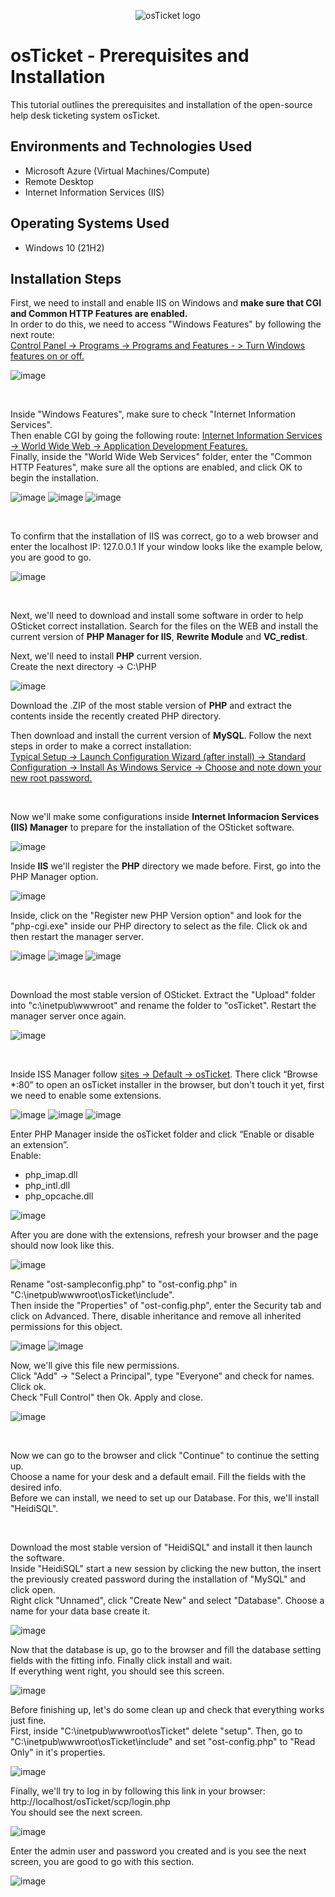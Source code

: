 <p align="center">
<img src="https://i.imgur.com/Clzj7Xs.png" alt="osTicket logo"/>
</p>

<h1>osTicket - Prerequisites and Installation</h1>
This tutorial outlines the prerequisites and installation of the open-source help desk ticketing system osTicket.<br />

<h2>Environments and Technologies Used</h2>

- Microsoft Azure (Virtual Machines/Compute)
- Remote Desktop
- Internet Information Services (IIS)

<h2>Operating Systems Used </h2>

- Windows 10</b> (21H2)

<h2>Installation Steps</h2>

<p>
First, we need to install and enable IIS on Windows and <b>make sure that CGI and Common HTTP Features are enabled.</b><br>
In order to do this, we need to access "Windows Features" by following the next route:<br> <ins>Control Panel -> Programs -> Programs and Features - > Turn Windows features on or off. </ins>
</p>
<p>
  
![image](https://github.com/DsosaH/osticket-prereqs/assets/148100125/7bba0e68-aa3d-498a-b252-bee1d22487ae)

</p>
<br />
<p>
Inside "Windows Features", make sure to check "Internet Information Services".<br>
Then enable CGI by going the following route: <ins>Internet Information Services -> World Wide Web -> Application Development Features.</ins><br>
Finally, inside the "World Wide Web Services" folder, enter the "Common HTTP Features", make sure all the options are enabled, and click OK to begin the installation.
</p>
<p>
  
![image](https://github.com/DsosaH/osticket-prereqs/assets/148100125/02fd3e67-9a14-4836-af2d-ec05fe9fdd87)
![image](https://github.com/DsosaH/osticket-prereqs/assets/148100125/c1622e18-a4ed-49a8-84ec-a1f89fdfd58e)
![image](https://github.com/DsosaH/osticket-prereqs/assets/148100125/b48d5bc2-48fc-4046-9a59-691214cab01a)

</p>
<br />

<p>
To confirm that the installation of IIS was correct, go to a web browser and enter the localhost IP: 127.0.0.1 If your window looks like the example below, you are good to go.
</p>
<p>
  
![image](https://github.com/DsosaH/osticket-prereqs/assets/148100125/94606d1b-5fc5-4384-92b4-d1ab2067d715)

</p>
<br />
<p>
Next, we'll need to download and install some software in order to help OSticket correct installation. Search for the files on the WEB and install the current version of <b>PHP Manager for IIS</b>, <b>Rewrite Module</b> and <b>VC_redist</b>.
</p>
<p>
 Next, we'll need to install <b>PHP</b> current version.<br>
 Create the next directory -> C:\PHP
</p>
<p>

  ![image](https://github.com/DsosaH/osticket-prereqs/assets/148100125/4339bd41-3737-48d6-b5d2-c236a2f7e380)
  
</p>
<p>
  Download the .ZIP of the most stable version of <b>PHP</b> and extract the contents inside the recently created PHP directory.
</p>
<p>
  Then download and install the current version of <b>MySQL</b>. Follow the next steps in order to make a correct installation:<br>
  <ins>Typical Setup -> Launch Configuration Wizard (after install) -> Standard Configuration -> Install As Windows Service -> Choose and note down your new root password.</ins>
</p>
<br/>

<p>
  Now we'll make some configurations inside <b>Internet Informacion Services (IIS) Manager</b> to prepare for the installation of the OSticket software. 
</p>
<p>
  
  ![image](https://github.com/DsosaH/osticket-prereqs/assets/148100125/645a357c-d14b-4417-a6d8-3c382885497c) 
</p>
<p>
  Inside <b>IIS</b> we'll register the <b>PHP</b> directory we made before. First, go into the PHP Manager option.
</p>
<p>

  ![image](https://github.com/DsosaH/osticket-prereqs/assets/148100125/99b0ec93-d0cc-4c8a-809c-9b7f87cad8ec)
</p>
<p>
  Inside, click on the "Register new PHP Version option" and look for the "php-cgi.exe" inside our PHP directory to select as the file. Click ok and then restart the manager server.
</p>
<p>

  ![image](https://github.com/DsosaH/osticket-prereqs/assets/148100125/2e6f8eed-b811-4561-ab8c-ecefdb197318)
  ![image](https://github.com/DsosaH/osticket-prereqs/assets/148100125/5ef256ab-4d88-440c-9da6-fa98af2234ad)
  ![image](https://github.com/DsosaH/osticket-prereqs/assets/148100125/fdbcbb0e-dacd-4d39-ade7-c19063c6f3ee)
</p>
<br/>
<p>
  Download the most stable version of OSticket. Extract the "Upload" folder into "c:\inetpub\wwwroot" and rename the folder to "osTicket". Restart the manager server once again.
</p>
<p>

  ![image](https://github.com/DsosaH/osticket-prereqs/assets/148100125/d2b29a2b-01d9-414a-a666-8e12260adc30)

</p>
<br/>
<p>
  Inside ISS Manager follow <ins>sites -> Default -> osTicket</ins>. There click  “Browse *:80” to open an osTicket installer in the browser, but don't touch it yet, first we need to enable some extensions.
</p>
<p>

  ![image](https://github.com/DsosaH/osticket-prereqs/assets/148100125/bbc31f4d-6f81-4a0e-b652-0f1078ad54d7)
  ![image](https://github.com/DsosaH/osticket-prereqs/assets/148100125/9d879499-ab3d-43ba-b0cc-b809e3015af5)
  ![image](https://github.com/DsosaH/osticket-prereqs/assets/148100125/612f6c05-5203-456a-a408-b261bdb2857a)

</p>
<p>
  Enter PHP Manager inside the osTicket folder and click “Enable or disable an extension”. <br>Enable:
  <ul>
    <li>php_imap.dll</li>
    <li>php_intl.dll</li>
    <li>php_opcache.dll</li>
  </ul>
  
</p>
<p>

  ![image](https://github.com/DsosaH/osticket-prereqs/assets/148100125/8f875543-52f3-442e-a9e4-94d1e8e0fdcf)
  
</p>
<p>
  After you are done with the extensions, refresh your browser and the page should now look like this.
</p>
<p>

  ![image](https://github.com/DsosaH/osticket-prereqs/assets/148100125/31f55a2e-eb79-4eb4-9088-1e8c4ad12e3a)

</p>
<p>
  Rename "ost-sampleconfig.php" to "ost-config.php" in "C:\inetpub\wwwroot\osTicket\include".<br>
  Then inside the "Properties" of "ost-config.php", enter the Security tab and click on Advanced. There, disable inheritance and remove all inherited permissions for this object.
</p>
<p>

  ![image](https://github.com/DsosaH/osticket-prereqs/assets/148100125/22da3c42-6779-4b6e-95bc-f178ff91503c)
![image](https://github.com/DsosaH/osticket-prereqs/assets/148100125/4d5824a1-70a8-40ca-957e-e603ab494745)

</p>
<p>
  Now, we'll give this file new permissions.<br>
  Click "Add" -> "Select a Principal", type "Everyone" and check for names. Click ok.<br>
  Check "Full Control" then Ok. Apply and close.
</p>
<p>
  
  ![image](https://github.com/DsosaH/osticket-prereqs/assets/148100125/3830c6c1-0572-4c43-9ab1-9cf6ec1531e9)

</p>
<br/>
<p>
  Now we can go to the browser and click "Continue" to continue the setting up.<br>
  Choose a name for your desk and a default email. Fill the fields with the desired info.<br>
  Before we can install, we need to set up our Database. For this, we'll install "HeidiSQL".
</p><br/>
<p>
  Download the most stable version of "HeidiSQL" and install it then launch the software.<br>
  Inside "HeidiSQL" start a new session by clicking the new button, the insert the previously created password during the installation of "MySQL" and click open.<br>
  Right click "Unnamed", click "Create New" and select "Database". Choose a name for your data base create it.
</p>
<p>

  ![image](https://github.com/DsosaH/osticket-prereqs/assets/148100125/e1afc46f-f5b3-45a4-afe2-22c78b744978)

</p>
<p>
  Now that the database is up, go to the browser and fill the database setting fields with the fitting info. Finally click install and wait.<br>
  If everything went right, you should see this screen.
</p>
<p>

  ![image](https://github.com/DsosaH/osticket-prereqs/assets/148100125/37aba374-dc36-4e21-92c9-9522e55de2ec)

</p>
<p>
  Before finishing up, let's do some clean up and check that everything works just fine.<br>
  First, inside "C:\inetpub\wwwroot\osTicket" delete "setup". Then, go to  "C:\inetpub\wwwroot\osTicket\include" and set "ost-config.php" to "Read Only" in it's properties.
</p>
<p>

  ![image](https://github.com/DsosaH/osticket-prereqs/assets/148100125/36a761bc-ac25-4132-a223-ddb7ef5653cc)

</p>
<p>
  Finally, we'll try to log in by following this link in your browser: http://localhost/osTicket/scp/login.php <br>
  You should see the next screen.
</p>
<p>

  ![image](https://github.com/DsosaH/osticket-prereqs/assets/148100125/08691499-f790-4dc8-9807-e18b52a80387)

</p>
<p>
  Enter the admin user and password you created and is you see the next screen, you are good to go with this section.
</p>
<p>

  ![image](https://github.com/DsosaH/osticket-prereqs/assets/148100125/8701557f-a376-4d1a-978a-7fa5c5e7fe4d)

</p>
